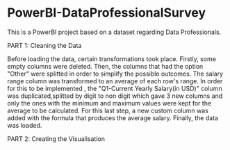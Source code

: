 # PowerBI-DataProfessionalSurvey
This is a PowerBI project based on a dataset regarding Data Professionals.

PART 1: Cleaning the Data

Before loading the data, certain transformations took place. Firstly, some empty columns were deleted. Then, the columns that had the option "Other" were splitted in order to simplify the possible outcomes. The salary range column was transformed to an average of each row's range. In order for this to be implemented , the "Q1-Current Yearly Salary(in USD)" column was duplicated,splitted by digit to non digit which gave 3 new columns and only the ones with the minimum and maximum values were kept for the average to be calculated. For this last step, a new custom column was added with the formula that produces the average salary. Finally, the data was loaded.

PART 2: Creating the Visualisation

